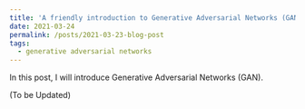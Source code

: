 ```yaml
---
title: 'A friendly introduction to Generative Adversarial Networks (GAN)'
date: 2021-03-24
permalink: /posts/2021-03-23-blog-post
tags:
  - generative adversarial networks
---
```


In this post, I will introduce Generative Adversarial Networks (GAN).

(To be Updated)